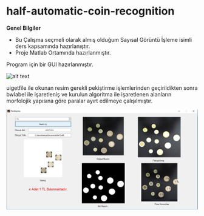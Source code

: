 # half-automatic-coin-recognition

**Genel Bilgiler**
-  Bu Çalışma seçmeli olarak almış olduğum Sayısal Görüntü İşleme isimli ders kapsamında hazırlanıştır.
- Proje Matlab Ortamında hazırlanmıştır.


Program için bir GUI hazırlanmıştır.

![alt text](https://github.com/HamzaTas/half-automatic-coin-recognition/blob/master/ss/1.jpg)

uigetfile ile okunan resim gerekli pekiştirme işlemlerinden geçirildikten sonra bwlabel ile işaretleniş ve kurulun algoritma ile işaretlenen alanların morfolojik yapısına göre paralar ayırt edilmeye çalışılmıştır.

![alt text](https://github.com/HamzaTas/half-automatic-coin-recognition/blob/master/ss/4.jpg)


